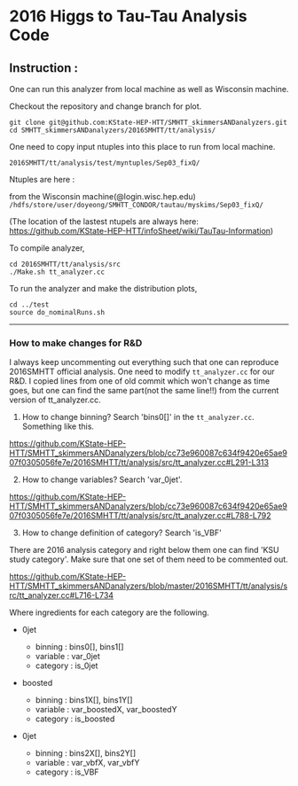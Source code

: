 # 2016 Higgs to Tau-Tau Analysis Code

## Instruction :
One can run this analyzer from local machine as well as Wisconsin machine. 

Checkout the repository and change branch for plot.
```
git clone git@github.com:KState-HEP-HTT/SMHTT_skimmersANDanalyzers.git
cd SMHTT_skimmersANDanalyzers/2016SMHTT/tt/analysis/
```

One need to copy input ntuples into this place to run from local machine.

```2016SMHTT/tt/analysis/test/myntuples/Sep03_fixQ/```

Ntuples are here : 

from the Wisconsin machine(@login.wisc.hep.edu) 
```/hdfs/store/user/doyeong/SMHTT_CONDOR/tautau/myskims/Sep03_fixQ/```

(The location of the lastest ntupels are always here: https://github.com/KState-HEP-HTT/infoSheet/wiki/TauTau-Information)

To compile analyzer,
```
cd 2016SMHTT/tt/analysis/src
./Make.sh tt_analyzer.cc
```

To run the analyzer and make the distribution plots,
```
cd ../test
source do_nominalRuns.sh
```

---
### How to make changes for R&D

I always keep uncommenting out everything such that one can reproduce 2016SMHTT official analysis. 
One need to modify ```tt_analyzer.cc``` for our R&D. 
I copied lines from one of old commit which won't change as time goes, but one can find the same part(not the same line!!) from the current version of tt_analyzer.cc.

1. How to change binning? Search 'bins0[]' in the ```tt_analyzer.cc```. Something like this. 

https://github.com/KState-HEP-HTT/SMHTT_skimmersANDanalyzers/blob/cc73e960087c634f9420e65ae907f0305056fe7e/2016SMHTT/tt/analysis/src/tt_analyzer.cc#L291-L313

2. How to change variables? Search 'var_0jet'.

https://github.com/KState-HEP-HTT/SMHTT_skimmersANDanalyzers/blob/cc73e960087c634f9420e65ae907f0305056fe7e/2016SMHTT/tt/analysis/src/tt_analyzer.cc#L788-L792

3. How to change definition of category? Search 'is_VBF' 

There are 2016 analysis category and right below them one can find 'KSU study category'. Make sure that one set of them need to be commented out.

https://github.com/KState-HEP-HTT/SMHTT_skimmersANDanalyzers/blob/master/2016SMHTT/tt/analysis/src/tt_analyzer.cc#L716-L734



Where ingredients for each category are the following.

* 0jet 
  - binning : bins0[], bins1[] 
  - variable : var_0jet
  - category : is_0jet 

* boosted
  - binning : bins1X[], bins1Y[]
  - variable : var_boostedX, var_boostedY
  - category : is_boosted

* 0jet 
  - binning : bins2X[], bins2Y[]
  - variable : var_vbfX, var_vbfY
  - category : is_VBF




